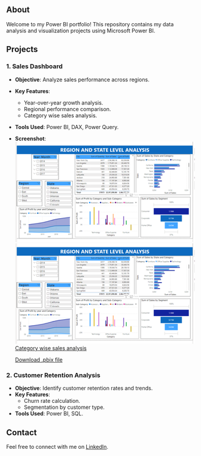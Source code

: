 ## About
Welcome to my Power BI portfolio! This repository contains my data analysis and visualization projects using Microsoft Power BI.

## Projects
### 1. Sales Dashboard
- **Objective**: Analyze sales performance across regions.
- **Key Features**:
  - Year-over-year growth analysis.
  - Regional performance comparison.
  - Category wise sales analysis.
- **Tools Used**: Power BI, DAX, Power Query.
- **Screenshot**:
  ![Year-over-year growth analysis](https://github.com/nikhil3732/Power-BI-Portfolio/blob/main/sales%20dashboaed.png)
  ![Regional performance comparison](https://github.com/nikhil3732/Power-BI-Portfolio/blob/main/sales%20dashboaed.png)
   [Category wise sales analysis](https://github.com/nikhil3732/Power-BI-Portfolio/blob/main/sales%20dashboaed.png)
  
  [Download .pbix file](link-to-pbix-file)

### 2. Customer Retention Analysis
- **Objective**: Identify customer retention rates and trends.
- **Key Features**:
  - Churn rate calculation.
  - Segmentation by customer type.
- **Tools Used**: Power BI, SQL.

## Contact
Feel free to connect with me on [LinkedIn](https://linkedin.com/in/your-profile).
